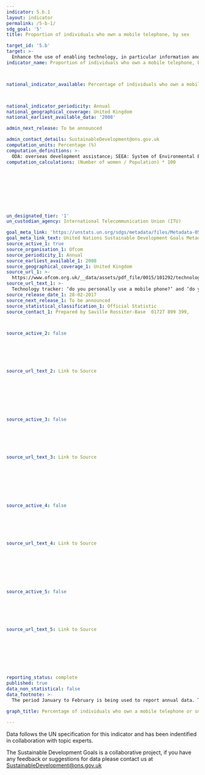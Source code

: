 ```yaml
---
indicator: 5.b.1
layout: indicator
permalink: /5-b-1/
sdg_goal: '5'
title: Proportion of individuals who own a mobile telephone, by sex

target_id: '5.b'
target: >-
  Enhance the use of enabling technology, in particular information and communications technology, to promote the empowerment of women
indicator_name: Proportion of individuals who own a mobile telephone, by sex



national_indicator_available: Percentage of individuals who own a mobile telephone or smartphone



national_indicator_periodicity: Annual
national_geographical_coverage: United Kingdom
national_earliest_available_data: '2008'

admin_next_release: To be announced

admin_contact_details: SustainableDevelopment@ons.gov.uk
computation_units: Percentage (%)
computation_definitions: >-
  ODA: overseas development assistance; SEEA: System of Environmental Economic Accounting; EPEA: Environmental Protection Expenditure Accounts; UNCEEA: UN Committee on Environmental Economic Accounting; BIOFIN: Biodiversity Finance Initiative.
computation_calculations: (Number of women / Population) * 100









un_designated_tier: '1'
un_custodian_agency: International Telecommunication Union (ITU)

goal_meta_link: 'https://unstats.un.org/sdgs/metadata/files/Metadata-05-0B-01.pdf'
goal_meta_link_text: United Nations Sustainable Development Goals Metadata (PDF 211 KB)
source_active_1: true
source_organisation_1: Ofcom
source_periodicity_1: Annual
source_earliest_available_1: 2008
source_geographical_coverage_1: United Kingdom
source_url_1: >-
  https://www.ofcom.org.uk/__data/assets/pdf_file/0015/101292/technology-tracker-data-tables-h1-2017.pdf
source_url_text_1: >-
  Technology tracker: ‘do you personally use a mobile phone?’ and ‘do you personally use a smartphone?’
source_release_date_1: 28-02-2017
source_next_release_1: To be announced
source_statistical_classification_1: Official Statistic 
source_contact_1: Prepared by Saville Rossiter-Base  01727 899 399, 



source_active_2: false






source_url_text_2: Link to Source








source_active_3: false






source_url_text_3: Link to Source








source_active_4: false






source_url_text_4: Link to Source








source_active_5: false






source_url_text_5: Link to Source








reporting_status: complete
published: true
data_non_statistical: false
data_footnote: >-
  The period January to February is being used to report annual data. The date on the X axis is the year at the start of the period

graph_title: Percentage of individuals who own a mobile telephone or smartphone

---
```

Data follows the UN specification for this indicator and has been indentified in collaboration with topic experts.
  
The Sustainable Development Goals is a collaborative project, if you have any feedback or suggestions for data please contact us at <SustainableDevelopment@ons.gov.uk>


